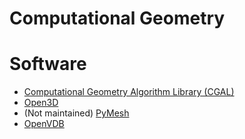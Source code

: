 # Computational Geometry

# Software

- [Computational Geometry Algorithm Library (CGAL)](https://github.com/CGAL/cgal)
- [Open3D](https://github.com/isl-org/Open3D)
- (Not maintained) [PyMesh](https://github.com/PyMesh/PyMesh)
- [OpenVDB](https://github.com/AcademySoftwareFoundation/openvdb)
